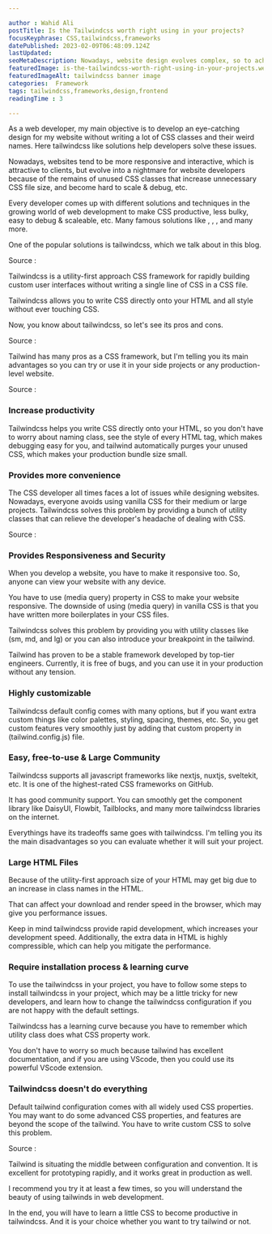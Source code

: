 ```yaml
---

author : Wahid Ali
postTitle: Is the Tailwindcss worth right using in your projects?
focusKeyphrase: CSS,tailwindcss,frameworks
datePublished: 2023-02-09T06:48:09.124Z
lastUpdated: 
seoMetaDescription: Nowadays, website design evolves complex, so to achieve that complexity. You have to use power tools to design, one of which is tailwindcss.
featuredImage: is-the-tailwindcss-worth-right-using-in-your-projects.webp
featuredImageAlt: tailwindcss banner image
categories:  Framework
tags: tailwindcss,frameworks,design,frontend
readingTime : 3

---
```


<script lang='ts'>
    import TopImage from "$lib/components/content/TopImage.svelte"
    import Heading from "$lib/components/content/Heading.svelte"
    import SubHeading from "$lib/components/content/SubHeading.svelte"
    import Link from "$lib/components/content/Link.svelte"
    import Data from "$lib/components/content/Data.svelte"
    import Github from "$lib/components/content/Github.svelte"
    import Card from "$lib/components/content/Card.svelte"

    import BannerImage from "$lib/assets/content/is-the-tailwindcss-worth-right-using-in-your-projects/tailwindcss-banner-image.webp"
    import TailwindSpeed from "$lib/assets/content/is-the-tailwindcss-worth-right-using-in-your-projects/tailwindcss-comparison-with-css.webp"
    import TailwindCode from "$lib/assets/content/is-the-tailwindcss-worth-right-using-in-your-projects/tailwindcss-syntax-example.webp"

    const recommand = [
        {
            postTitle : "What things sveltekit offer better than other javascript frameworks?",
            datePublished: "2023-01-20T10:50:46.469Z",
            slug : "what-things-sveltekit-offer-better-than-other-javascript-frameworks"
        }
    ]


</script>

<Heading heading={postTitle} date={datePublished} time={readingTime} latest={lastUpdated} tags={tags} />

<TopImage image={BannerImage} imageAlt={featuredImageAlt} load="eager" />

<Data>

As a web developer, my main objective is to develop an eye-catching design for my website without writing a lot of CSS classes and their weird names. Here tailwindcss like solutions help developers solve these issues.

Nowadays, websites tend to be more responsive and interactive, which is attractive to clients, but evolve into a nightmare for website developers because of the remains of unused CSS classes that increase unnecessary CSS file size, and become hard to scale & debug, etc.

Every developer comes up with different solutions and techniques in the growing world of web development to make CSS productive, less bulky, easy to debug & scaleable, etc. Many famous solutions like <Link source="https://getbootstrap.com/" title="Bootstrap" />, <Link source="https://mui.com/" title="Material UI" />, <Link source="https://daisyui.com/" title="daisy UI" />, and many more.

One of the popular solutions is tailwindcss, which we talk about in this blog.

Source : <Link source="https://stackdiary.com/tailwind-components-ui-kits/" title="Tailwind CSS: 15 Component Libraries & UI Kits" />
</Data>

<SubHeading subHeading="What is tailwindcss?" />

<Data>

Tailwindcss is a utility-first approach CSS framework for rapidly building custom user interfaces without writing a single line of CSS in a CSS file.

Tailwindcss allows you to write CSS directly onto your HTML and all style without ever touching CSS.

Now, you know about tailwindcss, so let's see its pros and cons.

Source : <Link source="https://www.freecodecamp.org/news/what-is-tailwind-css-a-beginners-guide/" title="What is Tailwind CSS? A Beginner's Guide" />

</Data>

<SubHeading subHeading="Pros of tailwindcss" />

<Data>

Tailwind has many pros as a CSS framework, but I'm telling you its main advantages so you can try or use it in your side projects or any production-level website.

Source : <Link source="https://www.incentius.com/blog-posts/pros-and-cons-of-using-tailwind-css/" title="Pros and Cons of Using Tailwind CSS" />

</Data>

<h3 class="font-bold text-lg lg:text-xl xl:text-2xl text-cyan-400 first:capitalize my-3">Increase productivity</h3>

<TopImage image={TailwindSpeed} imageAlt="Tailwindcss Comparison With CSS" load="lazy" />

<Data>

Tailwindcss helps you write CSS directly onto your HTML, so you don't have to worry about naming class, see the style of every HTML tag, which makes debugging easy for you, and tailwind automatically purges your unused CSS, which makes your production bundle size small.
</Data>

<h3 class="font-bold text-lg lg:text-xl xl:text-2xl text-cyan-400 first:capitalize my-3">Provides more convenience</h3>

<Data>

The CSS developer all times faces a lot of issues while designing websites. Nowadays, everyone avoids using vanilla CSS for their medium or large projects. Tailwindcss solves this problem by providing a bunch of utility classes that can relieve the developer's headache of dealing with CSS.

Source : <Link source="https://byby.dev/css-problems" title="Problems of CSS at Scale" />

</Data>

<h3 class="font-bold text-lg lg:text-xl xl:text-2xl text-cyan-400 first:capitalize my-3">Provides Responsiveness and Security</h3>

<Data>

When you develop a website, you have to make it responsive too. So, anyone can view your website with any device.

You have to use (media query) property in CSS to make your website responsive. The downside of using (media query) in vanilla CSS is that you have written more boilerplates in your CSS files.

Tailwindcss solves this problem by providing you with utility classes like (sm, md, and lg) or you can also introduce your breakpoint in the tailwind.

Tailwind has proven to be a stable framework developed by top-tier engineers. Currently, it is free of bugs, and you can use it in your production without any tension.
</Data>

<h3 class="font-bold text-lg lg:text-xl xl:text-2xl text-cyan-400 first:capitalize my-3">Highly customizable</h3>

<Data>

Tailwindcss default config comes with many options, but if you want extra custom things like color palettes, styling, spacing, themes, etc. So, you get custom features very smoothly just by adding that custom property in (tailwind.config.js) file.
</Data>

<h3 class="font-bold text-lg lg:text-xl xl:text-2xl text-cyan-400 first:capitalize my-3">Easy, free-to-use & Large Community</h3>

<Data>

Tailwindcss supports all javascript frameworks like nextjs, nuxtjs, sveltekit, etc. It is one of the highest-rated CSS frameworks on GitHub.

It has good community support. You can smoothly get the component library like  DaisyUI, Flowbit, Tailblocks, and many more tailwindcss libraries on the internet.
</Data>

<SubHeading subHeading="Cons of Tailwindcss" />

<Data>

Everythings have its tradeoffs same goes with tailwindcss. I'm telling you its the main disadvantages so you can evaluate whether it will suit your project.

</Data>

<h3 class="font-bold text-lg lg:text-xl xl:text-2xl text-cyan-400 first:capitalize my-3">Large HTML Files</h3>

<TopImage image={TailwindCode} imageAlt="tailwindcss syntax example" load="lazy" />

<Data>

Because of the utility-first approach size of your HTML may get big due to an increase in class names in the HTML.

That can affect your download and render speed in the browser, which may give you performance issues.

Keep in mind tailwindcss provide rapid development, which increases your development speed. Additionally, the extra data in HTML is highly compressible, which can help you mitigate the performance.
</Data>

<h3 class="font-bold text-lg lg:text-xl xl:text-2xl text-cyan-400 first:capitalize my-3">Require installation process & learning curve</h3>

<Data>

To use the tailwindcss in your project, you have to follow some steps to install tailwindcss in your project, which may be a little tricky for new developers, and learn how to change the tailwindcss configuration if you are not happy with the default settings.

Tailwindcss has a learning curve because you have to remember which utility class does what CSS property work.

You don't have to worry so much because tailwind has excellent documentation, and if you are using VScode, then you could use its powerful VScode extension.
</Data>

<h3 class="font-bold text-lg lg:text-xl xl:text-2xl text-cyan-400 first:capitalize my-3">Tailwindcss doesn't do everything</h3>

<Data>

Default tailwind configuration comes with all widely used CSS properties. You may want to do some advanced CSS properties, and features are beyond the scope of the tailwind. You have to write custom CSS to solve this problem.

Source : <Link source="https://blog.logrocket.com/comparing-tailwind-css-bootstrap-time-ditch-ui-kits/#what-tailwind-css" title="Comparing Tailwind CSS to Bootstrap: Is it time to ditch UI kits?" />
</Data>

<SubHeading subHeading="Conclusion" />

<Data>

Tailwind is situating the middle between configuration and convention. It is excellent for prototyping rapidly, and it works great in production as well.

I recommend you try it at least a few times, so you will understand the beauty of using tailwinds in web development.

In the end, you will have to learn a little CSS to become productive in tailwindcss. And it is your choice whether you want to try tailwind or not.

<Github />

</Data>

<Card post={recommand} />